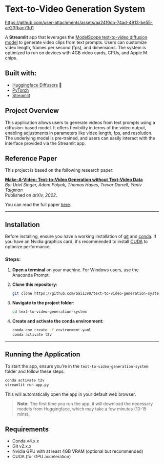 # Text-to-Video Generation System

https://github.com/user-attachments/assets/aa2410cb-74ad-4913-be55-ae23fbac73d1


A **Streamlit** app that leverages the [ModelScope text-to-video diffusion model](https://huggingface.co/damo-vilab/modelscope-damo-text-to-video-synthesis) to generate video clips from text prompts. Users can customize video length, frames per second (fps), and dimensions. The system is optimized to run on devices with 4GB video cards, CPUs, and Apple M chips.

## **Built with:**
- [Huggingface Diffusers](https://github.com/huggingface/diffusers) 🧨
- [PyTorch](https://github.com/pytorch/pytorch)
- [Streamlit](https://github.com/streamlit/streamlit)

## Project Overview
This application allows users to generate videos from text prompts using a diffusion-based model. It offers flexibility in terms of the video output, enabling adjustments in parameters like video length, fps, and resolution. The underlying model is pre-trained, and users can easily interact with the interface provided via the Streamlit app.

## Reference Paper

This project is based on the following research paper:

**[Make-A-Video: Text-to-Video Generation without Text-Video Data](https://arxiv.org/pdf/2209.14792)**  
*By: Uriel Singer, Adam Polyak, Thomas Hayes, Trevor Darrell, Yaniv Taigman*  
Published on *arXiv, 2022*.

You can read the full paper [here](https://arxiv.org/pdf/2209.14792).

---

## **Installation**

Before installing, ensure you have a working installation of [git](https://git-scm.com/downloads) and [conda](https://conda.io/projects/conda/en/latest/user-guide/install/index.html). If you have an Nvidia graphics card, it's recommended to install [CUDA](https://developer.nvidia.com/cuda-downloads) to optimize performance.

### **Steps:**

1. **Open a terminal** on your machine. For Windows users, use the Anaconda Prompt.

2. **Clone this repository:**

    ```bash
    git clone https://github.com/Sai1390/text-to-video-generation-system.git
    ```

3. **Navigate to the project folder:**

    ```bash
    cd text-to-video-generation-system
    ```

4. **Create and activate the conda environment:**

    ```bash
    conda env create -f environment.yaml
    conda activate t2v
    ```

---

## **Running the Application**

To start the app, ensure you're in the `text-to-video-generation-system` folder and follow these steps:

```bash
conda activate t2v
streamlit run app.py
```

This will automatically open the app in your default web browser.

> **Note:** The first time you run the app, it will download the necessary models from Huggingface, which may take a few minutes (10-15 mins).

## **Requirements**
- Conda v4.x.x
- Git v2.x.x
- Nvidia GPU with at least 4GB VRAM (optional but recommended)
- CUDA (for GPU acceleration)
